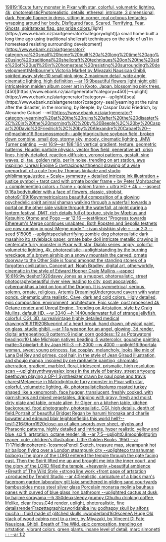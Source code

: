 [1981](https://www.ebank.nz/aiartgenerator?category=1981)[9:16](https://www.ebank.nz/aiartgenerator?category=9%3A16)[cute furry monster in Pixar with star, colorful, volumetric lighting, 4k, photorealistic](https://www.ebank.nz/aiartgenerator?category=cute%20furry%20monster%20in%20Pixar%20with%20star%2C%20colorful%2C%20volumetric%20lighting%2C%204k%2C%20photorealistic)[Photorealistic, details, ethereal, intricate, 3 dimensional, dark, Female flapper in dress, sitting in corner, real octopus tentacles wrapping around her body, Disfigured face. Scared. Terrifying, Fear, Ghosts, spirits](https://www.ebank.nz/aiartgenerator?category=Photorealistic%2C%20details%2C%20ethereal%2C%20intricate%2C%203%20dimensional%2C%20dark%2C%20Female%20flapper%20in%20dress%2C%20sitting%20in%20corner%2C%20real%20octopus%20tentacles%20wrapping%20around%20her%20body%2C%20Disfigured%20face.%20Scared.%20Terrifying%2C%20Fear%2C%20Ghosts%2C%20spirits)[texas flag. gay pride colors.](https://www.ebank.nz/aiartgenerator?category=texas%20flag.%20gay%20pride%20colors.)[light](https://www.ebank.nz/aiartgenerator?category=light)[a small home built a long time ago using traditional shellcraft techniques on the side of us1 in homestead resisting surrounding development](https://www.ebank.nz/aiartgenerator?category=a%20small%20home%20built%20a%20long%20time%20ago%20using%20traditional%20shellcraft%20techniques%20on%20the%20side%20of%20us1%20in%20homestead%20resisting%20surrounding%20development)[Melbourne's Victoria Market by Miyazaki Nausicaa Ghibli, spirited away style::10 small pink pigs::2 maximum detail, wide angle, cinematic lighting, high definition —ar 16:9](https://www.ebank.nz/aiartgenerator?category=Melbourne%27s%20Victoria%20Market%20by%20Miyazaki%20Nausicaa%20Ghibli%2C%20spirited%20away%20style%3A%3A10%20small%20pink%20pigs%3A%3A2%20maximum%20detail%2C%20wide%20angle%2C%20cinematic%20lighting%2C%20high%20definition%20%E2%80%94ar%2016%3A9)[beautiful flowers light night gibli intricate](https://www.ebank.nz/aiartgenerator?category=beautiful%20flowers%20light%20night%20gibli%20intricate)[iron maiden album cover art in Kyoto, Japan. blossoming pink trees.](https://www.ebank.nz/aiartgenerator?category=iron%20maiden%20album%20cover%20art%20in%20Kyoto%2C%20Japan.%20blossoming%20pink%20trees.)[450](https://www.ebank.nz/aiartgenerator?category=450)[--uplight](https://www.ebank.nz/aiartgenerator?category=--uplight)[sea](https://www.ebank.nz/aiartgenerator?category=sea)[yearning at the ruins after the disaster, in the morning, by Beeple, by Caspar David Friedrich, by Alexandre Cabael --ml](https://www.ebank.nz/aiartgenerator?category=yearning%20at%20the%20ruins%20after%20the%20disaster%2C%20in%20the%20morning%2C%20by%20Beeple%2C%20by%20Caspar%20David%20Friedrich%2C%20by%20Alexandre%20Cabael%20--ml)[machine](https://www.ebank.nz/aiartgenerator?category=machine)[16:9](https://www.ebank.nz/aiartgenerator?category=16%3A9)[cosmos](https://www.ebank.nz/aiartgenerator?category=cosmos)[smooth](https://www.ebank.nz/aiartgenerator?category=smooth)[--uplight](https://www.ebank.nz/aiartgenerator?category=--uplight)[agriculture soybean field, broken down combine, small dog, stormy sky, moody, cinematic lighting, JMW Turner painting, —ar 16:9](https://www.ebank.nz/aiartgenerator?category=agriculture%20soybean%20field%2C%20broken%20down%20combine%2C%20small%20dog%2C%20stormy%20sky%2C%20moody%2C%20cinematic%20lighting%2C%20JMW%20Turner%20painting%2C%20%E2%80%94ar%2016%3A9)[—ar 188:164 vertical gradient, texture, geometric patterns, Houdini particle physics, vector flow field, generative art, crisp lines, highly detailed, reaction-diffusion, voronoi patterns, gestalt, sine waves, pi, tau, golden ratio, perlin noise, trending on art station, awe inspiring, Unreal Engine 5 raytracing](https://www.ebank.nz/aiartgenerator?category=%E2%80%94ar%20188%3A164%20vertical%20gradient%2C%20texture%2C%20geometric%20patterns%2C%20Houdini%20particle%20physics%2C%20vector%20flow%20field%2C%20generative%20art%2C%20crisp%20lines%2C%20highly%20detailed%2C%20reaction-diffusion%2C%20voronoi%20patterns%2C%20gestalt%2C%20sine%20waves%2C%20pi%2C%20tau%2C%20golden%20ratio%2C%20perlin%20noise%2C%20trending%20on%20art%20station%2C%20awe%20inspiring%2C%20Unreal%20Engine%205%20raytracing)[earth](https://www.ebank.nz/aiartgenerator?category=earth)[pencil drawing of a wise ape](https://www.ebank.nz/aiartgenerator?category=pencil%20drawing%20of%20a%20wise%20ape)[portrait of a cute frog by Thomas kinkade and studio ghibli](https://www.ebank.nz/aiartgenerator?category=portrait%20of%20a%20cute%20frog%20by%20Thomas%20kinkade%20and%20studio%20ghibli)[manga](https://www.ebank.nz/aiartgenerator?category=manga)[Justice + Scale+ symmetry + detailed intricate ink illustration + justice symbol + tarot card with ornate border frame + by Peter Mohrbacher + complementing colors + frame + golden frame + ultra HD + 4k + --aspect 9:16](https://www.ebank.nz/aiartgenerator?category=Justice%20%2B%20Scale%2B%20symmetry%20%2B%20detailed%20intricate%20ink%20illustration%20%2B%20justice%20symbol%20%2B%20tarot%20card%20with%20ornate%20border%20frame%20%2B%20by%20Peter%20Mohrbacher%20%2B%20complementing%20colors%20%2B%20frame%20%2B%20golden%20frame%20%2B%20ultra%20HD%20%2B%204k%20%2B%20--aspect%209%3A16)[a bodybuilder with a face of flowers, classic, strobist, photo](https://www.ebank.nz/aiartgenerator?category=a%20bodybuilder%20with%20a%20face%20of%20flowers%2C%20classic%2C%20strobist%2C%20photo)[9:16](https://www.ebank.nz/aiartgenerator?category=9%3A16)[9:16](https://www.ebank.nz/aiartgenerator?category=9%3A16)[symmetrical](https://www.ebank.nz/aiartgenerator?category=symmetrical)[car](https://www.ebank.nz/aiartgenerator?category=car)[a beautiful composition of a glowing psychedelic spirit animal shaman walking through a waterfall towards a portal on the other side visible through the waterfall, at night during a lantern festival, DMT,  rich details full of texture, style by Mœbius and Katsuhiro Otomo and Pogo —ar 12:16 —test](https://www.ebank.nz/aiartgenerator?category=a%20beautiful%20composition%20of%20a%20glowing%20psychedelic%20spirit%20animal%20shaman%20walking%20through%20a%20waterfall%20towards%20a%20portal%20on%20the%20other%20side%20visible%20through%20the%20waterfall%2C%20at%20night%20during%20a%20lantern%20festival%2C%20DMT%2C%20%20rich%20details%20full%20of%20texture%2C%20style%20by%20M%C5%93bius%20and%20Katsuhiro%20Otomo%20and%20Pogo%20%E2%80%94ar%2012%3A16%20%E2%80%94test)[4k](https://www.ebank.nz/aiartgenerator?category=4k)[text "Progress towards Ethereum's Merge continues unabated. Both Ropsten and Sepolia testnets are now running in post-Merge mode." :: ivan shishkin style :: --ar 2:3 --seed 515005 --uplight](https://www.ebank.nz/aiartgenerator?category=text%20%22Progress%20towards%20Ethereum%27s%20Merge%20continues%20unabated.%20Both%20Ropsten%20and%20Sepolia%20testnets%20are%20now%20running%20in%20post-Merge%20mode.%22%20%3A%3A%20ivan%20shishkin%20style%20%3A%3A%20--ar%202%3A3%20--seed%20515005%20--uplight)[special](https://www.ebank.nz/aiartgenerator?category=special)[terrifying zombie dog photorealistic dark masahiro ito style](https://www.ebank.nz/aiartgenerator?category=terrifying%20zombie%20dog%20photorealistic%20dark%20masahiro%20ito%20style)[black paper, ornate baby doll intricate metallic drawing in center](https://www.ebank.nz/aiartgenerator?category=black%20paper%2C%20ornate%20baby%20doll%20intricate%20metallic%20drawing%20in%20center)[cute furry monster in Pixar with star, Diablo series, angry, colorful, volumetric lighting, 4k, photorealistic](https://www.ebank.nz/aiartgenerator?category=cute%20furry%20monster%20in%20Pixar%20with%20star%2C%20Diablo%20series%2C%20angry%2C%20colorful%2C%20volumetric%20lighting%2C%204k%2C%20photorealistic)[--uplight](https://www.ebank.nz/aiartgenerator?category=--uplight)[standing by the burning wreckage of a brown airship on a snowy mountain the carved, ornate doorway to the Other Side is found amongst the standing stones of a forgotten civilization. Concept art, Noah Bradley, digital art, otherworldly, cinematic in the style of Edward Hopper Craig Mullins --aspect 16:8](https://www.ebank.nz/aiartgenerator?category=standing%20by%20the%20burning%20wreckage%20of%20a%20brown%20airship%20on%20a%20snowy%20mountain%20the%20carved%2C%20ornate%20doorway%20to%20the%20Other%20Side%20is%20found%20amongst%20the%20standing%20stones%20of%20a%20forgotten%20civilization.%20Concept%20art%2C%20Noah%20Bradley%2C%20digital%20art%2C%20otherworldly%2C%20cinematic%20in%20the%20style%20of%20Edward%20Hopper%20Craig%20Mullins%20--aspect%2016%3A8)[16:9](https://www.ebank.nz/aiartgenerator?category=16%3A9)[wideshot](https://www.ebank.nz/aiartgenerator?category=wideshot)[1920](https://www.ebank.nz/aiartgenerator?category=1920)[davey Jones as a muppet, photorealistic, street photography](https://www.ebank.nz/aiartgenerator?category=davey%20Jones%20as%20a%20muppet%2C%20photorealistic%2C%20street%20photography)[beautiful river view leading to city, post apocalyptic, cyberpunk](https://www.ebank.nz/aiartgenerator?category=beautiful%20river%20view%20leading%20to%20city%2C%20post%20apocalyptic%2C%20cyberpunk)[has a bird on top of the Dragon. It is symmetrical, serious, solemn, ornate, religious, Artemis Dreaming](https://www.ebank.nz/aiartgenerator?category=has%20a%20bird%20on%20top%20of%20the%20Dragon.%20It%20is%20symmetrical%2C%20serious%2C%20solemn%2C%20ornate%2C%20religious%2C%20Artemis%20Dreaming)[Underground cavern with water ponds, cinematic ultra realistic. Cave, dark and cold colors. Higly detailed, epic composition. environment, architecture. Epic scale, post processed 4k, Octane render and Unreal Engine. Trending on Artstation, style by Craig Mullins, default HD, --w 3340 --h 1440](https://www.ebank.nz/aiartgenerator?category=Underground%20cavern%20with%20water%20ponds%2C%20cinematic%20ultra%20realistic.%20Cave%2C%20dark%20and%20cold%20colors.%20Higly%20detailed%2C%20epic%20composition.%20environment%2C%20architecture.%20Epic%20scale%2C%20post%20processed%204k%2C%20Octane%20render%20and%20Unreal%20Engine.%20Trending%20on%20Artstation%2C%20style%20by%20Craig%20Mullins%2C%20default%20HD%2C%20--w%203340%20--h%201440)[underwater full of strange jellyfish, colorful, CGI, 3D, surreal](https://www.ebank.nz/aiartgenerator?category=underwater%20full%20of%20strange%20jellyfish%2C%20colorful%2C%20CGI%2C%203D%2C%20surreal)[vintage highly detailed medical drawings](https://www.ebank.nz/aiartgenerator?category=vintage%20highly%20detailed%20medical%20drawings)[16:9](https://www.ebank.nz/aiartgenerator?category=16%3A9)[1](https://www.ebank.nz/aiartgenerator?category=1)[1920](https://www.ebank.nz/aiartgenerator?category=1920)[Blueprint of a heart break, hand drawn, physical paint, on glass, studio ghibli, —ar 1:1](https://www.ebank.nz/aiartgenerator?category=Blueprint%20of%20a%20heart%20break%2C%20hand%20drawn%2C%20physical%20paint%2C%20on%20glass%2C%20studio%20ghibli%2C%20%E2%80%94ar%201%3A1)[a weapon for an angel, glowing, 3d render, digital art](https://www.ebank.nz/aiartgenerator?category=a%20weapon%20for%20an%20angel%2C%20glowing%2C%203d%20render%2C%20digital%20art)[repeating::8 pattern::6 indian corn goddess::12 as Potawatomi beading::10 Lake Michigan natives beading::5 watercolor, gouache painting, matte::3 pixelart::8 by Joan Hill::3 --h 2000 --w 4000 --uplight](https://www.ebank.nz/aiartgenerator?category=repeating%3A%3A8%20pattern%3A%3A6%20indian%20corn%20goddess%3A%3A12%20as%20Potawatomi%20beading%3A%3A10%20Lake%20Michigan%20natives%20beading%3A%3A5%20watercolor%2C%20gouache%20painting%2C%20matte%3A%3A3%20pixelart%3A%3A8%20by%20Joan%20Hill%3A%3A3%20--h%202000%20--w%204000%20--uplight)[16:9](https://www.ebank.nz/aiartgenerator?category=16%3A9)[portal](https://www.ebank.nz/aiartgenerator?category=portal)[a woman, sweet young princess, fae cosplay, melancholy, looks like mix of Lana Del Rey and grimes, cool hair, in the style of Jean Giraud illustration, and shoujo manga, inspired by pre raphaelite painting, chromatic aberration, gradient, marbled, floral, iridescent, prismatic, high resolution scan --uplight](https://www.ebank.nz/aiartgenerator?category=a%20woman%2C%20sweet%20young%20princess%2C%20fae%20cosplay%2C%20melancholy%2C%20looks%20like%20mix%20of%20Lana%20Del%20Rey%20and%20grimes%2C%20cool%20hair%2C%20in%20the%20style%20of%20Jean%20Giraud%20illustration%2C%20and%20shoujo%20manga%2C%20inspired%20by%20pre%20raphaelite%20painting%2C%20chromatic%20aberration%2C%20gradient%2C%20marbled%2C%20floral%2C%20iridescent%2C%20prismatic%2C%20high%20resolution%20scan%20--uplight)[synthwave](https://www.ebank.nz/aiartgenerator?category=synthwave)[alex jones in the style of banksy, street art](https://www.ebank.nz/aiartgenerator?category=alex%20jones%20in%20the%20style%20of%20banksy%2C%20street%20art)[young beethoven playing a OP-1 Synthesizer drawn by paul pope and travis charest](https://www.ebank.nz/aiartgenerator?category=young%20beethoven%20playing%20a%20OP-1%20Synthesizer%20drawn%20by%20paul%20pope%20and%20travis%20charest)[Metaverse in Matrix](https://www.ebank.nz/aiartgenerator?category=Metaverse%20in%20Matrix)[light](https://www.ebank.nz/aiartgenerator?category=light)[cute furry monster in Pixar with star, colorful, volumetric lighting, 4k, photorealistic](https://www.ebank.nz/aiartgenerator?category=cute%20furry%20monster%20in%20Pixar%20with%20star%2C%20colorful%2C%20volumetric%20lighting%2C%204k%2C%20photorealistic)[lis](https://www.ebank.nz/aiartgenerator?category=lis)[plump roasted turkey shaped like a xenomorph, face hugger, translucent, freshly cooked, with garnishings and mixed vegetables, dripping with gravy, fresh and moist, dirty plate and table, ornate alien, hr Giger, on a kitchen table, kitchen background, food photography,  photorealistic, CGI, high details, depth of field,](https://www.ebank.nz/aiartgenerator?category=plump%20roasted%20turkey%20shaped%20like%20a%20xenomorph%2C%20face%20hugger%2C%20translucent%2C%20freshly%20cooked%2C%20with%20garnishings%20and%20mixed%20vegetables%2C%20dripping%20with%20gravy%2C%20fresh%20and%20moist%2C%20dirty%20plate%20and%20table%2C%20ornate%20alien%2C%20hr%20Giger%2C%20on%20a%20kitchen%20table%2C%20kitchen%20background%2C%20food%20photography%2C%20%20photorealistic%2C%20CGI%2C%20high%20details%2C%20depth%20of%20field%2C)[Portrait of beautiful Bridget Regan by harumi hironaka and charlie bowater and edmund blair leighton](https://www.ebank.nz/aiartgenerator?category=Portrait%20of%20beautiful%20Bridget%20Regan%20by%20harumi%20hironaka%20and%20charlie%20bowater%20and%20edmund%20blair%20leighton)[field](https://www.ebank.nz/aiartgenerator?category=field)[is this world hell?](https://www.ebank.nz/aiartgenerator?category=is%20this%20world%20hell%3F)[--test](https://www.ebank.nz/aiartgenerator?category=--test)[1:2](https://www.ebank.nz/aiartgenerator?category=1%3A2)[16:9](https://www.ebank.nz/aiartgenerator?category=16%3A9)[torn](https://www.ebank.nz/aiartgenerator?category=torn)[1920](https://www.ebank.nz/aiartgenerator?category=1920)[close-up of alien swords over sheet, glyphs and Pharaonic patterns, highly detailed and intricate, hyper realistic, yellow and blue, sci fi, artstation, octane render, 8k --ar 7:5](https://www.ebank.nz/aiartgenerator?category=close-up%20of%20alien%20swords%20over%20sheet%2C%20glyphs%20and%20Pharaonic%20patterns%2C%20highly%20detailed%20and%20intricate%2C%20hyper%20realistic%2C%20yellow%20and%20blue%2C%20sci%20fi%2C%20artstation%2C%20octane%20render%2C%208k%20--ar%207%3A5)[--uplight](https://www.ebank.nz/aiartgenerator?category=--uplight)[0.8](https://www.ebank.nz/aiartgenerator?category=0.8)[moonlight](https://www.ebank.nz/aiartgenerator?category=moonlight)[grim reaper, cute, children's illustration, Little Golden Books, 1950 --ar 11:17](https://www.ebank.nz/aiartgenerator?category=grim%20reaper%2C%20cute%2C%20children%27s%20illustration%2C%20Little%20Golden%20Books%2C%201950%20--ar%2011%3A17)[field](https://www.ebank.nz/aiartgenerator?category=field)[incoherent:-1](https://www.ebank.nz/aiartgenerator?category=incoherent%3A-1)[cosmos](https://www.ebank.nz/aiartgenerator?category=cosmos)[Pencil Sketch, treasure map, steampunk hot air balloon flying over a London steampunk city --uplight](https://www.ebank.nz/aiartgenerator?category=Pencil%20Sketch%2C%20treasure%20map%2C%20steampunk%20hot%20air%20balloon%20flying%20over%20a%20London%20steampunk%20city%20--uplight)[eco transhuman bioborg](https://www.ebank.nz/aiartgenerator?category=eco%20transhuman%20bioborg)[+The glory of the LORD entered the temple through the gate facing east. Then the Spirit lifted me up and brought me into the inner court, and the glory of the LORD filled the temple. +heavenly +beautiful ambience +Breath of The Wild Style +strong line work +front page of artstation +produced by Tendril Studio --ar 4:5](https://www.ebank.nz/aiartgenerator?category=%2BThe%20glory%20of%20the%20LORD%20entered%20the%20temple%20through%20the%20gate%20facing%20east.%20Then%20the%20Spirit%20lifted%20me%20up%20and%20brought%20me%20into%20the%20inner%20court%2C%20and%20the%20glory%20of%20the%20LORD%20filled%20the%20temple.%20%2Bheavenly%20%2Bbeautiful%20ambience%20%2BBreath%20of%20The%20Wild%20Style%20%2Bstrong%20line%20work%20%2Bfront%20page%20of%20artstation%20%2Bproduced%20by%20Tendril%20Studio%20--ar%204%3A5)[realistic, caricature of a black man's face](https://www.ebank.nz/aiartgenerator?category=realistic%2C%20caricature%20of%20a%20black%20man%27s%20face)[room garden laboratory  gilt lake  smothered in gilding sand courtyards bambusoides moss steel silver glass  Porcelain monarsa molinia bauhaus panes with curved of blue glass iron bathroom --uplight](https://www.ebank.nz/aiartgenerator?category=room%20garden%20laboratory%20%20gilt%20lake%20%20smothered%20in%20gilding%20sand%20courtyards%20bambusoides%20moss%20steel%20silver%20glass%20%20Porcelain%20monarsa%20molinia%20bauhaus%20panes%20with%20curved%20of%20blue%20glass%20iron%20bathroom%20--uplight)[red cactus at dusk, by hajime sorayama —h 350](https://www.ebank.nz/aiartgenerator?category=red%20cactus%20at%20dusk%2C%20by%20hajime%20sorayama%20%E2%80%94h%20350)[deux](https://www.ebank.nz/aiartgenerator?category=deux)[sleepy grumpy Cthulhu drinking coffee, lifelike, clear focus,C4d render, uplight, photorealistic, fine details](https://www.ebank.nz/aiartgenerator?category=sleepy%20grumpy%20Cthulhu%20drinking%20coffee%2C%20lifelike%2C%20clear%20focus%2CC4d%20render%2C%20uplight%2C%20photorealistic%2C%20fine%20details)[render](https://www.ebank.nz/aiartgenerator?category=render)[Frazetta](https://www.ebank.nz/aiartgenerator?category=Frazetta)[graphics](https://www.ebank.nz/aiartgenerator?category=graphics)[world](https://www.ebank.nz/aiartgenerator?category=world)[shiba inu god](https://www.ebank.nz/aiartgenerator?category=shiba%20inu%20god)[happy skull by alfons mucha :: fluid made of glitched skulls ::](https://www.ebank.nz/aiartgenerator?category=happy%20skull%20by%20alfons%20mucha%20%3A%3A%20fluid%20made%20of%20glitched%20skulls%20%3A%3A)[wonderland](https://www.ebank.nz/aiartgenerator?category=wonderland)[16:9](https://www.ebank.nz/aiartgenerator?category=16%3A9)[scene](https://www.ebank.nz/aiartgenerator?category=scene)[A Huge Old stack of wood cabins next to a river, by Miyazaki, by Vincent Di Fate Nausicaa, Ghibli, Breath of The Wild, epic composition, trending on artstation, vibrant colors, green plants, insane level of detail, marc simonetti : :  --ar 1:2](https://www.ebank.nz/aiartgenerator?category=A%20Huge%20Old%20stack%20of%20wood%20cabins%20next%20to%20a%20river%2C%20by%20Miyazaki%2C%20by%20Vincent%20Di%20Fate%20Nausicaa%2C%20Ghibli%2C%20Breath%20of%20The%20Wild%2C%20epic%20composition%2C%20trending%20on%20artstation%2C%20vibrant%20colors%2C%20green%20plants%2C%20insane%20level%20of%20detail%2C%20marc%20simonetti%20%3A%20%3A%20%20--ar%201%3A2)
